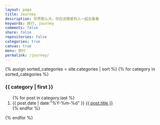 ```yaml
---
layout: page
title: Journey
description: 世界那么大，你应该跟爱的人一起去看看
keywords: 旅行, journey
comments: false
share: false
repositories: false
categories: true
canvas: true
menu: 旅行
permalink: /journey/
---
```


<div>
  {% assign sorted_categories = site.categories | sort %}
  {% for category in sorted_categories %}
    <h3 id="{{ category[0] }}" name="{{ category[0] }}">{{ category | first }}</h3>
    <ol class="posts-list">
      {% for post in category.last %}
        <li class="posts-list-item">
          <span class="posts-list-meta">{{ post.date | date:"%Y-%m-%d" }}</span>
          <a class="posts-list-name" href="{{ site.url }}{{ post.url }}">{{ post.title }}</a>
        </li>
      {% endfor %}
    </ol>
  {% endfor %}
</div>
